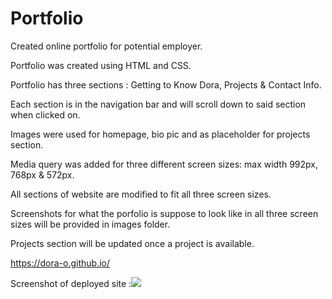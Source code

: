 # Portfolio
Created online portfolio for potential employer.

Portfolio was created using HTML and CSS.

Portfolio has three sections : Getting to Know Dora, Projects & Contact Info.

Each section is in the navigation bar and will scroll down to said section when clicked on.

Images were used for homepage, bio pic and as placeholder for projects section.

Media query was added for three different screen sizes: max width 992px, 768px & 572px.

All sections of website are modified to fit all three screen sizes.

Screenshots for what the porfolio is suppose to look like in all three screen sizes will be provided in images folder.

Projects section will be updated once a project is available.

https://dora-o.github.io/

Screenshot of deployed site :<img src =https://user-images.githubusercontent.com/70343136/101712807-f7471d80-3a5b-11eb-8080-da3947005f63.png>
